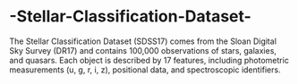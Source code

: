 # -Stellar-Classification-Dataset-
The Stellar Classification Dataset (SDSS17) comes from the Sloan Digital Sky Survey (DR17) and contains 100,000 observations of stars, galaxies, and quasars. Each object is described by 17 features, including photometric measurements (u, g, r, i, z), positional data, and spectroscopic identifiers. 

